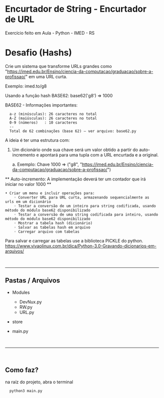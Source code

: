 # Encurtador de String - Encurtador de URL
Exercício feito em Aula - Python - IMED - RS


# Desafio (Hashs) #
Crie um sistema que transforme URLs grandes como "https://imed.edu.br/Ensino/ciencia-da-computacao/graduacao/sobre-a-profissao/" em uma URL curta.

Exemplo: imed.to/g8

Usando a função hash BASE62:
base62('g8') => 1000

BASE62 - Informações importantes:

	  a-z (minúsculas): 26 caracteres no total
	  A-Z (maiúsculas): 26 caracteres no total
	  0-9 (números)   : 10 caracteres
	  --
	  Total de 62 combinações (base 62) – ver arquivo: base62.py

A ideia é ter uma estrutura com:

   1) Um dicionário onde sua chave será um valor obtido a partir do auto-incremento e apontará para uma tupla com a URL encurtada e a original.
    
        a. Exemplo: Chave 1000 =>  ("g8", "<a target="_blak" href="https://imed.edu.br/Ensino/ciencia-da-computacao/graduacao/sobre-a-profissao/">https://imed.edu.br/Ensino/ciencia-da-computacao/graduacao/sobre-a-profissao/</a>")

** Auto-incremento: A implementação deverá ter um contador que irá iniciar no valor 1000 **

    • Criar um menu e incluir operações para:
        ◦ Converter URL para URL curta, armazenando sequencialmente as urls em um dicionário
        ◦ Testar a conversão de um inteiro para string codificada, usando método do módulo base62 disponibilizado
        ◦ Testar a conversão de uma string codificada para inteiro, usando método do módulo base62 disponibilizado
        ◦ Mostrar a tabela hash (dicionário)
        ◦ Salvar as tabelas hash em arquivo
        ◦ Carregar arquivo com tabelas

Para salvar e carregar as tabelas use a biblioteca PICKLE do python.
	<a target="_blak" href="https://www.vivaolinux.com.br/dica/Python-3.0-Gravando-dicionarios-em-arquivos/">https://www.vivaolinux.com.br/dica/Python-3.0-Gravando-dicionarios-em-arquivos/</a>


<br />

<hr />

## Pastas / Arquivos ##

<ul>
  <li>
    <p>Modules</p>
    <ul>
      <li>DevNux.py</li>
      <li>RW.py</li>
      <li>URL.py</li>
    </ul>
  </li>
  <li>
    <p>store</p>
  </li>
  <li>main.py</li>
</ul>
<br />
<hr />
<br />



## Como faz? ##
na raíz do projeto, abra o terminal
```shell
  python3 main.py
```
